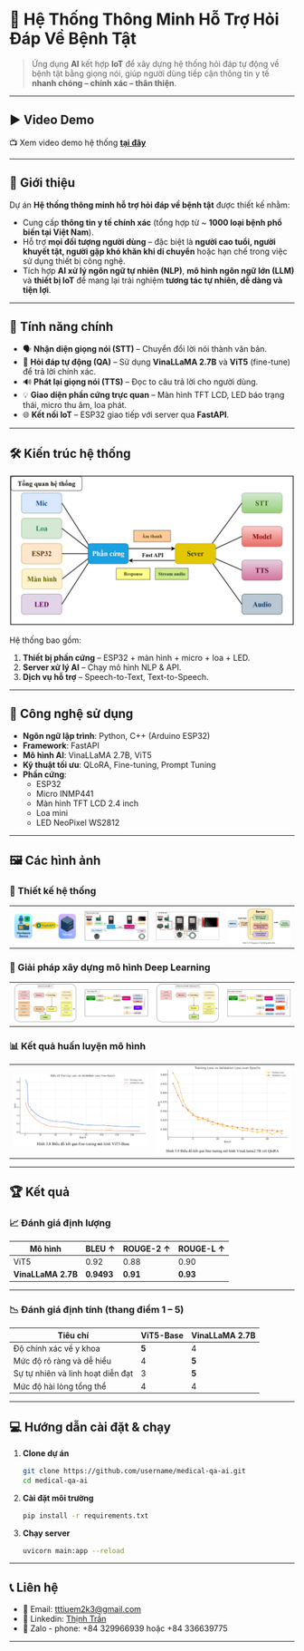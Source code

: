 # 🤖 Hệ Thống Thông Minh Hỗ Trợ Hỏi Đáp Về Bệnh Tật

> Ứng dụng **AI** kết hợp **IoT** để xây dựng hệ thống hỏi đáp tự động về bệnh tật bằng giọng nói, giúp người dùng tiếp cận thông tin y tế **nhanh chóng – chính xác – thân thiện**.

---

## ▶️ Video Demo
📺 Xem video demo hệ thống **[tại đây](https://youtu.be/j2nC14IqkZw)**

---

## 📜 Giới thiệu

Dự án **Hệ thống thông minh hỗ trợ hỏi đáp về bệnh tật** được thiết kế nhằm:
- Cung cấp **thông tin y tế chính xác** (tổng hợp từ ~ **1000 loại bệnh phổ biến tại Việt Nam**).
- Hỗ trợ **mọi đối tượng người dùng** – đặc biệt là **người cao tuổi, người khuyết tật, người gặp khó khăn khi di chuyển** hoặc hạn chế trong việc sử dụng thiết bị công nghệ.
- Tích hợp **AI xử lý ngôn ngữ tự nhiên (NLP)**, **mô hình ngôn ngữ lớn (LLM)** và **thiết bị IoT** để mang lại trải nghiệm **tương tác tự nhiên, dễ dàng và tiện lợi**.

---

## 🔧 Tính năng chính

- 🗣 **Nhận diện giọng nói (STT)** – Chuyển đổi lời nói thành văn bản.
- 🤖 **Hỏi đáp tự động (QA)** – Sử dụng **VinaLLaMA 2.7B** và **ViT5** (fine-tune) để trả lời chính xác.
- 🔊 **Phát lại giọng nói (TTS)** – Đọc to câu trả lời cho người dùng.
- 💡 **Giao diện phần cứng trực quan** – Màn hình TFT LCD, LED báo trạng thái, micro thu âm, loa phát.
- 🌐 **Kết nối IoT** – ESP32 giao tiếp với server qua **FastAPI**.

---

## 🛠️ Kiến trúc hệ thống

![Sơ đồ kiến trúc hệ thống](./Image/1.JPG)

Hệ thống bao gồm:
1. **Thiết bị phần cứng** – ESP32 + màn hình + micro + loa + LED.
2. **Server xử lý AI** – Chạy mô hình NLP & API.
3. **Dịch vụ hỗ trợ** – Speech-to-Text, Text-to-Speech.

---

## 🧠 Công nghệ sử dụng

- **Ngôn ngữ lập trình**: Python, C++ (Arduino ESP32)
- **Framework**: FastAPI
- **Mô hình AI**: VinaLLaMA 2.7B, ViT5
- **Kỹ thuật tối ưu**: QLoRA, Fine-tuning, Prompt Tuning
- **Phần cứng**:
  - ESP32
  - Micro INMP441
  - Màn hình TFT LCD 2.4 inch
  - Loa mini
  - LED NeoPixel WS2812

---

## 🖼️ Các hình ảnh

### 🎨 Thiết kế hệ thống
| | | | |
|---|---|---|---|
| ![](Image/11.JPG) | ![](Image/2.JPG) | ![](Image/3.JPG) | ![](Image/4.JPG) |

### 🚧 Giải pháp xây dựng mô hình Deep Learning
| | | | |
|---|---|---|---|
| ![](Image/5.JPG) | ![](Image/6.JPG) | ![](Image/7.JPG) | ![](Image/8.JPG) |

### 📊 Kết quả huấn luyện mô hình
| | |
|---|---|
| ![](Image/9.JPG) | ![](Image/10.JPG) |

---

## 🏆 Kết quả

### 📈 Đánh giá định lượng
| Mô hình | BLEU ↑ | ROUGE-2 ↑ | ROUGE-L ↑ |
|---------|--------|-----------|-----------|
| ViT5    | 0.92   | 0.88      | 0.90      |
| **VinaLLaMA 2.7B** | **0.9493** | **0.91**  | **0.93** |

---

### 📉 Đánh giá định tính (thang điểm 1 – 5)

| **Tiêu chí** | **ViT5-Base** | **VinaLLaMA 2.7B** |
|--------------|--------------|--------------------|
| Độ chính xác về y khoa | **5** | 4 |
| Mức độ rõ ràng và dễ hiểu | 4 | **5** |
| Sự tự nhiên và linh hoạt diễn đạt | 3 | **5** |
| Mức độ hài lòng tổng thể | 4 | 4 |

---

## 💻 Hướng dẫn cài đặt & chạy

1. **Clone dự án**
   ```bash
   git clone https://github.com/username/medical-qa-ai.git
   cd medical-qa-ai
2. **Cài đặt môi trường**
   ```bash
   pip install -r requirements.txt
3. **Chạy server**
   ```bash
   uvicorn main:app --reload

---

##  📞 Liên hệ
- 📧 Email: tttiuem2k3@gmail.com
- 👥 Linkedin: [Thịnh Trần](https://www.linkedin.com/in/thinh-tran-04122k3/)
- 💬 Zalo - phone: +84 329966939 hoặc +84 336639775

---


   
